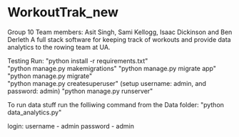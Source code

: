 # WorkoutTrak_new

Group 10
Team members: Asit Singh, Sami Kellogg, Isaac Dickinson and Ben Derleth
A full stack software for keeping track of workouts and provide data analytics to the rowing team at UA.




Testing Run:
"python install -r requirements.txt"  
"python manage.py makemigrations"
"python manage.py migrate app"
"python manage.py migrate"  
"python manage.py createsuperuser" (setup username: admin, and password: admin)
"python manage.py runserver"  

To run data stuff run the folliwing command from the Data folder:
"python data_analytics.py"

login:
username - admin
password - admin

